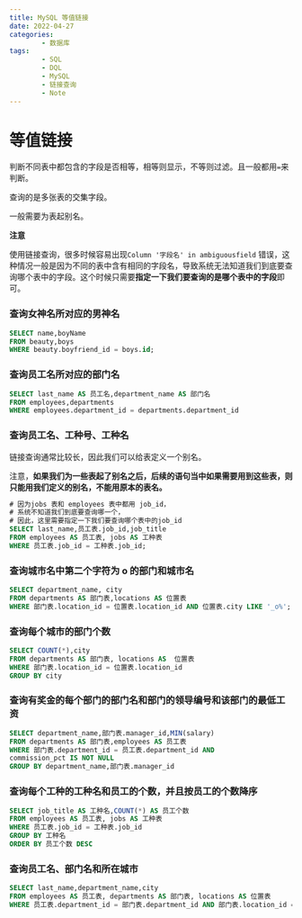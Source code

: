 ```yaml
---
title: MySQL 等值链接
date: 2022-04-27
categories:
        - 数据库
tags:
        - SQL
        - DQL
        - MySQL
        - 链接查询
        - Note
---
```


# 等值链接

判断不同表中都包含的字段是否相等，相等则显示，不等则过滤。且一般都用`=`来判断。

查询的是多张表的交集字段。

一般需要为表起别名。

**注意**

使用链接查询，很多时候容易出现`Column '字段名' in ambiguousfield` 错误，这种情况一般是因为不同的表中含有相同的字段名，导致系统无法知道我们到底要查询哪个表中的字段。这个时候只需要**指定一下我们要查询的是哪个表中的字段**即可。

### 查询女神名所对应的男神名

```sql
SELECT name,boyName
FROM beauty,boys
WHERE beauty.boyfriend_id = boys.id;
```

### 查询员工名所对应的部门名

```sql
SELECT last_name AS 员工名,department_name AS 部门名
FROM employees,departments
WHERE employees.department_id = departments.department_id
```

### 查询员工名、工种号、工种名

链接查询通常比较长，因此我们可以给表定义一个别名。

注意，**如果我们为一些表起了别名之后，后续的语句当中如果需要用到这些表，则只能用我们定义的别名，不能用原本的表名。**

```sql
# 因为jobs 表和 employees 表中都用 job_id，
# 系统不知道我们到底要查询哪一个，
# 因此，这里需要指定一下我们要查询哪个表中的job_id
SELECT last_name,员工表.job_id,job_title
FROM employees AS 员工表, jobs AS 工种表
WHERE 员工表.job_id = 工种表.job_id;
```

### 查询城市名中第二个字符为 o 的部门和城市名

```sql
SELECT department_name,	city
FROM departments AS 部门表,locations AS 位置表
WHERE 部门表.location_id = 位置表.location_id AND 位置表.city LIKE '_o%';
```

### 查询每个城市的部门个数

```sql
SELECT COUNT(*),city
FROM departments AS 部门表, locations AS  位置表
WHERE 部门表.location_id = 位置表.location_id
GROUP BY city
```

### 查询有奖金的每个部门的部门名和部门的领导编号和该部门的最低工资

```sql
SELECT department_name,部门表.manager_id,MIN(salary)
FROM departments AS 部门表,employees AS 员工表
WHERE 部门表.department_id = 员工表.department_id AND
commission_pct IS NOT NULL
GROUP BY department_name,部门表.manager_id
```

### 查询每个工种的工种名和员工的个数，并且按员工的个数降序

```sql
SELECT job_title AS 工种名,COUNT(*) AS 员工个数
FROM employees AS 员工表, jobs AS 工种表
WHERE 员工表.job_id = 工种表.job_id
GROUP BY 工种名
ORDER BY 员工个数 DESC
```

### 查询员工名、部门名和所在城市

```sql
SELECT last_name,department_name,city
FROM employees AS 员工表, departments AS 部门表, locations AS 位置表
WHERE 员工表.department_id = 部门表.department_id AND 部门表.location_id = 位置表.location_id
```
